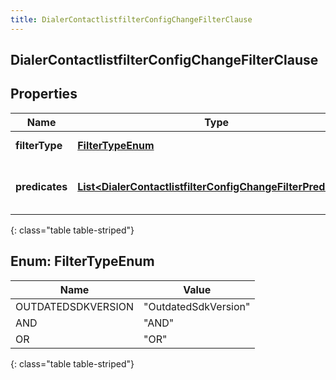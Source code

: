 ```yaml
---
title: DialerContactlistfilterConfigChangeFilterClause
---
```


## DialerContactlistfilterConfigChangeFilterClause

## Properties

| Name           | Type                                                                                                                                             | Description                           | Notes      |
| -------------- | ------------------------------------------------------------------------------------------------------------------------------------------------ | ------------------------------------- | ---------- |
| **filterType** | [**FilterTypeEnum**](#FilterTypeEnum)<!---->                                                                                                     | Contact list filter type              | [optional] |
| **predicates** | <!----><!---->[**List&lt;DialerContactlistfilterConfigChangeFilterPredicate&gt;**](DialerContactlistfilterConfigChangeFilterPredicate.md)<!----> | The list of predicates in that clause | [optional] |

{: class="table table-striped"}

<a name="FilterTypeEnum"></a>

## Enum: FilterTypeEnum

| Name               | Value                          |
| ------------------ | ------------------------------ |
| OUTDATEDSDKVERSION | &quot;OutdatedSdkVersion&quot; |
| AND                | &quot;AND&quot;                |
| OR                 | &quot;OR&quot;                 |

{: class="table table-striped"}
